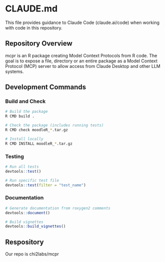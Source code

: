 # CLAUDE.md

This file provides guidance to Claude Code (claude.ai/code) when working with code in this repository.

## Repository Overview

mcpr is an  R package creating Model Context Protocols from R code.  The goal is to expose a file, directory or an entire package as a Model Context Protocol (MCP) server to allow access from Claude Desktop and other LLM systems.

## Development Commands

### Build and Check
```bash
# Build the package
R CMD build .

# Check the package (includes running tests)
R CMD check moodleR_*.tar.gz

# Install locally
R CMD INSTALL moodleR_*.tar.gz
```

### Testing
```r
# Run all tests
devtools::test()

# Run specific test file
devtools::test(filter = "test_name")
```

### Documentation
```r
# Generate documentation from roxygen2 comments
devtools::document()

# Build vignettes
devtools::build_vignettes()
```
## Respository
Our repo is chi2labs/mcpr
